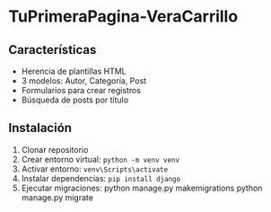 # TuPrimeraPagina-VeraCarrillo

## Características
- Herencia de plantillas HTML
- 3 modelos: Autor, Categoría, Post
- Formularios para crear registros
- Búsqueda de posts por título

## Instalación
1. Clonar repositorio
2. Crear entorno virtual: `python -m venv venv`
3. Activar entorno:  `venv\Scripts\activate`
4. Instalar dependencias: `pip install django`
5. Ejecutar migraciones: 
   python manage.py makemigrations
   python manage.py migrate